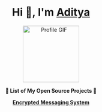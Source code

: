 <h1 align="center">Hi 👋, I'm <a href="https://bento.me/adityasinh" target="_blank">Aditya</a></h1>

<!-- Hey, wait a minute! What are you doing in my README.md file? Tell me, you're copying my content, right? I know it! -->

<p align="center">
  <img src="https://github.com/user-attachments/assets/62e7112a-2522-475f-a4fb-9000ead0ea5e" alt="Profile GIF" width="150" />
</p>

<p align="center"><b>🌟 List of My Open Source Projects 🌟</b></p>
<p align="center">
  <a href="https://adityasinh-sodha.github.io/Encrypted-Messaging-System/" target="_blank"><b>Encrypted Messaging System</b></a>
</p>
